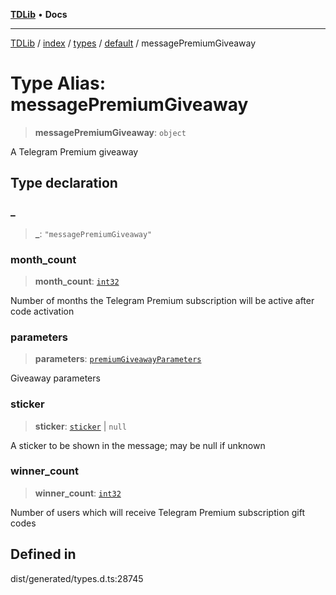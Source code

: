 [**TDLib**](../../../../../../README.md) • **Docs**

***

[TDLib](../../../../../../modules.md) / [index](../../../../../README.md) / [types](../../../README.md) / [default](../README.md) / messagePremiumGiveaway

# Type Alias: messagePremiumGiveaway

> **messagePremiumGiveaway**: `object`

A Telegram Premium giveaway

## Type declaration

### \_

> **\_**: `"messagePremiumGiveaway"`

### month\_count

> **month\_count**: [`int32`](int32.md)

Number of months the Telegram Premium subscription will be active after code activation

### parameters

> **parameters**: [`premiumGiveawayParameters`](premiumGiveawayParameters.md)

Giveaway parameters

### sticker

> **sticker**: [`sticker`](sticker.md) \| `null`

A sticker to be shown in the message; may be null if unknown

### winner\_count

> **winner\_count**: [`int32`](int32.md)

Number of users which will receive Telegram Premium subscription gift codes

## Defined in

dist/generated/types.d.ts:28745
